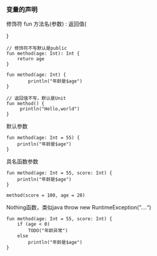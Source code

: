 ### 变量的声明

修饰符 fun 方法名(参数) : 返回值{

}

```
// 修饰符不写默认是public 
fun method(age: Int): Int {
    return age
}

fun method(age: Int) {
        println("年龄是$age")
}

// 返回值不写，默认是Unit
fun method() {
     println("Hello,world")
}
```

默认参数

```
fun method(age: Int = 55) {
    println("年龄是$age")
}
```

具名函数参数

```
fun method(age: Int = 55, score: Int) {
    println("年龄是$age")
}

method(score = 100, age = 20)
```

Nothing函数，类似java throw new RuntimeException(”....“)

```
fun method(age: Int = 55, score: Int) {
    if (age < 0)
        TODO("年龄异常")
    else
        println("年龄是$age")
}
```